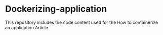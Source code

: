 # Dockerizing-application
This repository includes the code content used for the How to containerize an application Article
